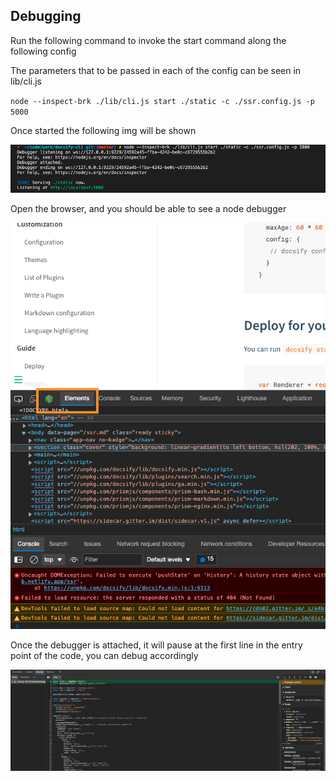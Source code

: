 Debugging
---

Run the following command to invoke the start command along the following config

The parameters that to be passed in each of the config can be seen in lib/cli.js

`node --inspect-brk ./lib/cli.js start ./static -c ./ssr.config.js -p 5000`

Once started the following img will be shown

![node inspect brk](/media/node-inspect-brk-started.png "node inspect brk started")

Open the browser, and you should be able to see a node debugger

![node debugger icon](/media/node_debugger.png "node debugger screeshot in dev tools")

Once the debugger is attached, it will pause at the first line in the entry point of the code, you can debug accordingly

![node debugger paused](/media/debugger-paused.png "node debugger paused in dev tools")
